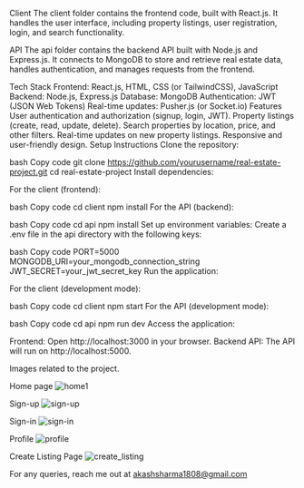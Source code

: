 Client
The client folder contains the frontend code, built with React.js. It handles the user interface, including property listings, user registration, login, and search functionality.

API
The api folder contains the backend API built with Node.js and Express.js. It connects to MongoDB to store and retrieve real estate data, handles authentication, and manages requests from the frontend.

Tech Stack
Frontend: React.js, HTML, CSS (or TailwindCSS), JavaScript
Backend: Node.js, Express.js
Database: MongoDB
Authentication: JWT (JSON Web Tokens)
Real-time updates: Pusher.js (or Socket.io)
Features
User authentication and authorization (signup, login, JWT).
Property listings (create, read, update, delete).
Search properties by location, price, and other filters.
Real-time updates on new property listings.
Responsive and user-friendly design.
Setup Instructions
Clone the repository:

bash
Copy code
git clone https://github.com/yourusername/real-estate-project.git
cd real-estate-project
Install dependencies:

For the client (frontend):

bash
Copy code
cd client
npm install
For the API (backend):

bash
Copy code
cd api
npm install
Set up environment variables:
Create a .env file in the api directory with the following keys:

bash
Copy code
PORT=5000
MONGODB_URI=your_mongodb_connection_string
JWT_SECRET=your_jwt_secret_key
Run the application:

For the client (development mode):

bash
Copy code
cd client
npm start
For the API (development mode):

bash
Copy code
cd api
npm run dev
Access the application:

Frontend: Open http://localhost:3000 in your browser.
Backend API: The API will run on http://localhost:5000.


Images related to the project.



Home page
![home1](https://github.com/alwaysAnsh/Real-Estate/assets/121539688/be3562b1-25dd-41b5-ae4c-01ad4bc669bb)

Sign-up
![sign-up](https://github.com/alwaysAnsh/Real-Estate/assets/121539688/dc59b4ae-8e1d-4e1c-93db-7f9ca9f2c325)

Sign-in
![sign-in](https://github.com/alwaysAnsh/Real-Estate/assets/121539688/3b583372-f4f5-49d0-b2f1-12ac357c9fe5)

Profile
![profile](https://github.com/alwaysAnsh/Real-Estate/assets/121539688/d61c983f-616e-406b-a082-fa20c3897414)

Create Listing Page
![create_listing](https://github.com/alwaysAnsh/Real-Estate/assets/121539688/1281f1ec-e313-4f36-9019-c27ab69ee3bf)

For any queries, reach me out at akashsharma1808@gmail.com
